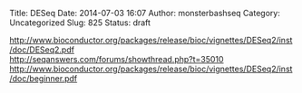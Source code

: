 Title: DESeq
Date: 2014-07-03 16:07
Author: monsterbashseq
Category: Uncategorized
Slug: 825
Status: draft

http://www.bioconductor.org/packages/release/bioc/vignettes/DESeq2/inst/doc/DESeq2.pdf  
http://seqanswers.com/forums/showthread.php?t=35010  
http://www.bioconductor.org/packages/release/bioc/vignettes/DESeq2/inst/doc/beginner.pdf
